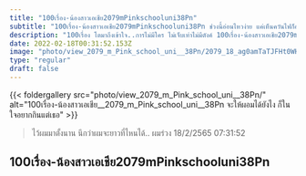 ```yaml
---
title: "100เรื่อง-น้องสาวเอเชีย2079mPinkschooluni38Pn"
subtitle: "100เรื่อง-น้องสาวเอเชีย2079mPinkschooluni38Pn ช่วงนี้อ่อนไหวง่าย แค่เห็นควันไฟก็อยากกินหมูกระทะ"
description: "100เรื่อง โตมาถึงเข้าใจ..การไม่มีใคร ไม่เจ็บเท่าไม่มีตังค์ 100เรื่อง-น้องสาวเอเชีย2079mPinkschooluni38Pn 18/2/2565 07:31:52"
date: 2022-02-18T00:31:52.153Z
image: "photo/view_2079_m_Pink_school_uni__38Pn/2079_18_ag0amTaTJFHt0WHoSfSG.jpg"
type: "regular"
draft: false
---
```


{{< foldergallery src="photo/view_2079_m_Pink_school_uni__38Pn/" alt="100เรื่อง-น้องสาวเอเชีย__2079_m_Pink_school_uni__38Pn จะให้ผอมได้ยังไง ก็ในใจอยากกินแต่เธอ" >}}


> ไว้ผมมาตั้งนาน นึกว่าผมจะยาวที่ไหนได้.. ผมร่วง 18/2/2565 07:31:52

## 100เรื่อง-น้องสาวเอเชีย2079mPinkschooluni38Pn
